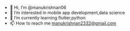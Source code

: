 - 👋 Hi, I’m @manukrishnan06
- 👀 I’m interested in mobile app development,data science
- 🌱 I’m currently learning flutter,python
- 📫 How to reach me manukrishnan2332@gmail.com

<!---
manukrishnan06/manukrishnan06 is a ✨ special ✨ repository because its `README.md` (this file) appears on your GitHub profile.
You can click the Preview link to take a look at your changes.
--->
